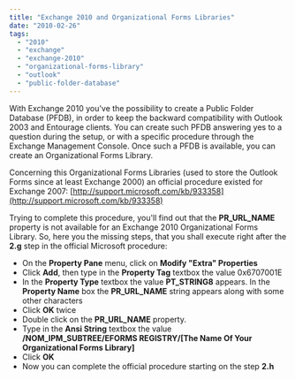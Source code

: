 ```yaml
---
title: "Exchange 2010 and Organizational Forms Libraries"
date: "2010-02-26"
tags: 
  - "2010"
  - "exchange"
  - "exchange-2010"
  - "organizational-forms-library"
  - "outlook"
  - "public-folder-database"
---
```


With Exchange 2010 you've the possibility to create a Public Folder Database (PFDB), in order to keep the backward compatibility with Outlook 2003 and Entourage clients. You can create such PFDB answering yes to a question during the setup, or with a specific procedure through the Exchange Management Console. Once such a PFDB is available, you can create an Organizational Forms Library.

Concerning this Organizational Forms Libraries (used to store the Outlook Forms since at least Exchange 2000) an official procedure existed for Exchange 2007: [http://support.microsoft.com/kb/933358](http://support.microsoft.com/kb/933358)

Trying to complete this procedure, you'll find out that the **PR\_URL\_NAME** property is not available for an Exchange 2010 Organizational Forms Library. So, here you the missing steps, that you shall execute right after the **2.g** step in the official Microsoft procedure:

- On the **Property Pane** menu, click on **Modify "Extra" Properties**
- Click **Add**, then type in the **Property Tag** textbox the value 0x6707001E
- In the **Property Type** textbox the value **PT\_STRING8** appears. In the **Property Name** box the **PR\_URL\_NAME** string appears along with some other characters
- Click **OK** twice
- Double click on the **PR\_URL\_NAME** property.
- Type in the **Ansi String** textbox the value **/NOM\_IPM\_SUBTREE/EFORMS REGISTRY/\[The Name Of Your Organizational Forms Library\]**
- Click **OK**
- Now you can complete the official procedure starting on the step **2.h**
